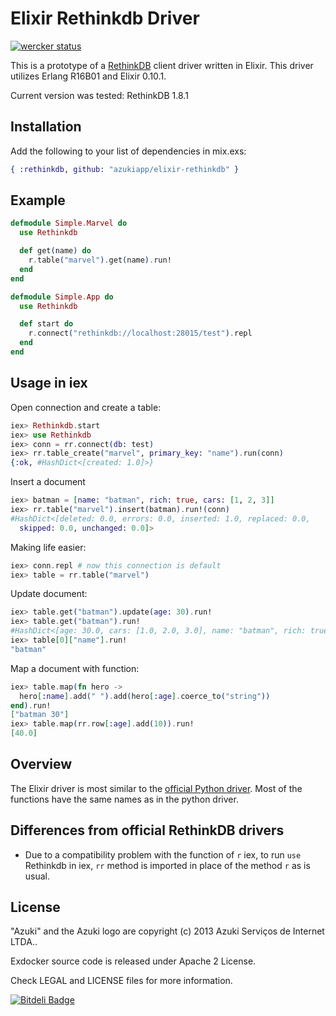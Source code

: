 # Elixir Rethinkdb Driver

[![wercker status](https://app.wercker.com/status/da850bfed71ba8671f1ce69bd125184f/m "wercker status")](https://app.wercker.com/project/bykey/da850bfed71ba8671f1ce69bd125184f)

This is a prototype of a [RethinkDB](http://www.rethinkdb.com) client driver written in Elixir.
This driver utilizes Erlang R16B01 and Elixir 0.10.1.

Current version was tested: RethinkDB 1.8.1

## Installation

Add the following to your list of dependencies in mix.exs:

```elixir
{ :rethinkdb, github: "azukiapp/elixir-rethinkdb" }
```

## Example

```elixir
defmodule Simple.Marvel do
  use Rethinkdb

  def get(name) do
    r.table("marvel").get(name).run!
  end
end

defmodule Simple.App do
  use Rethinkdb

  def start do
    r.connect("rethinkdb://localhost:28015/test").repl
  end
end
```

## Usage in iex

Open connection and create a table:

```elixir
iex> Rethinkdb.start
iex> use Rethinkdb
iex> conn = rr.connect(db: test)
iex> rr.table_create("marvel", primary_key: "name").run(conn)
{:ok, #HashDict<[created: 1.0]>}
```

Insert a document
```elixir
iex> batman = [name: "batman", rich: true, cars: [1, 2, 3]]
iex> rr.table("marvel").insert(batman).run!(conn)
#HashDict<[deleted: 0.0, errors: 0.0, inserted: 1.0, replaced: 0.0,
  skipped: 0.0, unchanged: 0.0]>
```

Making life easier:
```elixir
iex> conn.repl # now this connection is default
iex> table = rr.table("marvel")
```

Update document:
```elixir
iex> table.get("batman").update(age: 30).run!
iex> table.get("batman").run!
#HashDict<[age: 30.0, cars: [1.0, 2.0, 3.0], name: "batman", rich: true]>
iex> table[0]["name"].run!
"batman"
```

Map a document with function:
```elixir
iex> table.map(fn hero ->
  hero[:name].add(" ").add(hero[:age].coerce_to("string"))
end).run!
["batman 30"]
iex> table.map(rr.row[:age].add(10)).run!
[40.0]
```

## Overview

The Elixir driver is most similar to the [official Python driver](http://www.rethinkdb.com/api/#py).
Most of the functions have the same names as in the python driver.

## Differences from official RethinkDB drivers

* Due to a compatibility problem with the function of `r` iex, to run `use` Rethinkdb in iex,
`rr` method is imported in place of the method `r` as is usual.

## License

"Azuki" and the Azuki logo are copyright (c) 2013 Azuki Serviços de Internet LTDA..

Exdocker source code is released under Apache 2 License.

Check LEGAL and LICENSE files for more information.


[![Bitdeli Badge](https://d2weczhvl823v0.cloudfront.net/azukiapp/elixir-rethinkdb/trend.png)](https://bitdeli.com/free "Bitdeli Badge")


